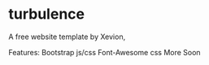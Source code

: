 # turbulence
A free website template by Xevion,

Features:
Bootstrap js/css
Font-Awesome css
More Soon
